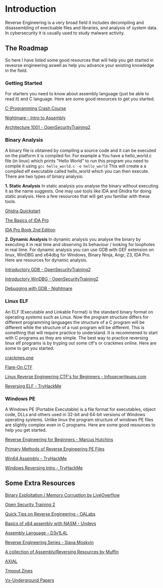 # Introduction
Reverse Engineering is a very broad field it includes decompiling and disassembling of exectuable files and libraries, and analysis of system data. In cybersecurity it is usually used to study malware activity. 


## **The Roadmap**
So here I have listed some good resources that will help you get started in revesrse engineering aswell as help you advance your existing knowledge in the field. 

### Getting Started
For starters you need to know about assembly language (just be able to read it) and C language.
Here are some good resources to get you started.

[C-Programming Crash Course](https://www.youtube.com/watch?v=1uR4tL-OSNI)

[Nightmare - Intro to Assembly ](https://guyinatuxedo.github.io/01-intro_assembly/assembly/index.html)

[Architecture 1001 - OpenSecurityTraining2](https://p.ost2.fyi/courses/course-v1:OpenSecurityTraining2+Arch1001_x86-64_Asm+2021_v1/course/)


### Binary Analysis
A binary file is obtained by compiling a source code and it can be executed on the platform it is compiled for. For example a You have a hello_world.c file (in linux) which prints "Hello World" to run this program you need to compile it using `gcc hello_world.c -o hello_world` This will create a a compiled elf executable called hello_world which you can then execute. There are two types of binary analysis:

**1. Static Analysis**
In static analysis you analyse the binary without executing it as the name suggests. One may use tools like IDA and Ghidra for doing static analysis. Here a few resources that will get you familiar with these tools.

[Ghidra Quickstart](https://www.youtube.com/watch?v=fTGTnrgjuGA)

[The Basics of IDA Pro](https://resources.infosecinstitute.com/topic/basics-of-ida-pro-2/)

[IDA Pro Book 2nd Edition](https://www.amazon.com/IDA-Pro-Book-Unofficial-Disassembler/dp/1593272898)


**2. Dynamic Analysis**
In dynamic analysis you analyse the binary by executing it in real time and observing its behaviour / looking for loopholes in real time. For dynamic analysis you can use GDB with GEF extension on linux, WinDBG and x64dbg for Windows, Binary Ninja, Angr, Z3, IDA Pro. Here are resources for dynamic analysis.

[Introductory GDB - OpenSecurityTraining2](https://p.ost2.fyi/courses/course-v1:OpenSecurityTraining2+Dbg1012_GDB_1+2021_v1/course/)

[Introductory WinDBG - OpenSecurityTraining2](https://p.ost2.fyi/courses/course-v1:OpenSecurityTraining2+Dbg1011_WinDbg1+2021_v1/course/)

[Debugging with GDB - Nightmare](https://guyinatuxedo.github.io/02-intro_tooling/gdb-gef/index.html)


### Linux ELF
An ELF (Executable and Linkable Format) is the standard binary format on operating systems such as Linux. Now the program structure differs for different programming languages the structure of a C program will be different while the structure of a rust program will be different. This is something that will require practice to understand. It is recommened to start with C programs as they are simple. The best way to practice reversing linux elf programs is by tryping out some ctf's or crackmes online. Here are some to get you started.

[crackmes.one](http://crackmes.one/)

[Flare-On CTF](http://flare-on.com/)

[Linux Reverse Engineering CTF's for Beginners - Infosecwriteups.com](https://infosecwriteups.com/linux-reverse-engineering-ctfs-for-beginners-4cf03ff2cfb4)

[Reversing ELF - TryHackMe](https://tryhackme.com/room/reverselfiles)


### Windows PE
A Windows PE (Portable Executable) is a file format for executables, object code, DLLs and others used in 32-bit and 64-bit versions of Windows operating systems. Unlike linux the program structure of windows PE files are slightly complex even in C programs. Here are some good resources to help you get started.

[Reverse Engineering for Beginners - Marcus Hutchins](https://www.youtube.com/watch?v=DFHug3Nq7eU&list=PLPsJIruML_ZivGWUd6bPkwDe-KFOIYg7p)

[Primary Methods of Reverse Engineering PE Files](https://eshagalawatta.medium.com/primary-methods-to-reverse-engineering-pe-files-exe-files-848bca8ba9a1)

[Win64 Assembly - TryHackMe](https://tryhackme.com/room/win64assembly)

[Windows Reversing Intro - TryHackMe](https://tryhackme.com/room/windowsreversingintro)


## Some Extra Resources
[Binary Exploitation / Memory Corruption by LiveOverflow](https://www.youtube.com/watch?v=iyAyN3GFM7A&list=PLhixgUqwRTjxglIswKp9mpkfPNfHkzyeN)

[Open Security Training 2](https://p.ost2.fyi)

[Quick Tips on Reverse Engineering - OALabs](https://www.youtube.com/watch?v=vdyyg72tc2w&list=PLGf_j68jNtWFA_K0IEgdXUuigbTWFj9_u)

[Basics of x64 assembly with NASM - Undevs](https://un-devs.github.io/low-level-exploration/Trying-to-fit-that-x64-in-one/)

[Assembly Language - D3v1L4L](https://d3v1lal.gitbook.io/assembly-language/)

[Reverse Engineering Series - Slava Moskvin](https://www.youtube.com/watch?v=nLp3hr6Jf2M&list=PLDzElNZogx2tkCDJBzOmA6ParID2ogY36)

[A collection of Assembly/Reversing Resources by Muffin](https://gist.github.com/muff-in/ff678b1fda17e6188aa0462a99626121#game-hacking)

[AXIAL](https://ax1al.com)

[Tmpout Zines](https://tmpout.sh/1/)

[Vx-Underground Papers](https://vx-underground.org)


